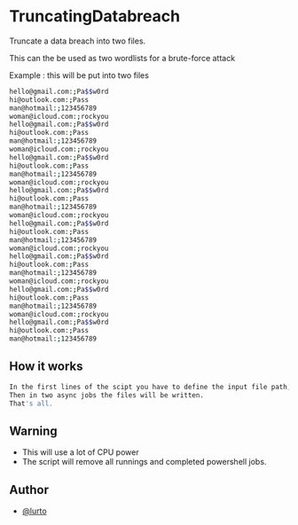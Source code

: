 
# TruncatingDatabreach

Truncate a data breach into two files.

This can the be used as two wordlists for a brute-force attack

Example : this will be put into two files
```bash
hello@gmail.com:;Pa$$w0rd
hi@outlook.com:;Pass
man@hotmail:;123456789
woman@icloud.com:;rockyou
hello@gmail.com:;Pa$$w0rd
hi@outlook.com:;Pass
man@hotmail:;123456789
woman@icloud.com:;rockyou
hello@gmail.com:;Pa$$w0rd
hi@outlook.com:;Pass
man@hotmail:;123456789
woman@icloud.com:;rockyou
hello@gmail.com:;Pa$$w0rd
hi@outlook.com:;Pass
man@hotmail:;123456789
woman@icloud.com:;rockyou
hello@gmail.com:;Pa$$w0rd
hi@outlook.com:;Pass
man@hotmail:;123456789
woman@icloud.com:;rockyou
hello@gmail.com:;Pa$$w0rd
hi@outlook.com:;Pass
man@hotmail:;123456789
woman@icloud.com:;rockyou
hello@gmail.com:;Pa$$w0rd
hi@outlook.com:;Pass
man@hotmail:;123456789
woman@icloud.com:;rockyou
hello@gmail.com:;Pa$$w0rd
hi@outlook.com:;Pass
man@hotmail:;123456789
```

## How it works
```bash
In the first lines of the scipt you have to define the input file path, the two output file paths, the separators and the number of separators.
Then in two async jobs the files will be written.
That's all. 
```

## Warning
- This will use a lot of CPU power
- The script will remove all runnings and completed powershell jobs. 

## Author
- [@lurto](https://www.github.com/lurto)
